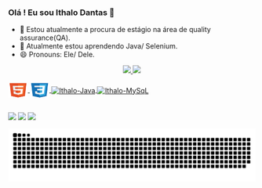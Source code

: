 ### Olá ! Eu sou Ithalo Dantas 👋

- 🔭  Estou atualmente a procura de estágio na área de quality assurance(QA).
- 🌱 Atualmente estou aprendendo Java/ Selenium.
- 😄 Pronouns: Ele/ Dele.

<div align="center">
  <a href="https://github.com/IthaloDantas">
  <img height="180em" src="https://github-readme-stats.vercel.app/api?username=IthaloDantas&show_icons=true&theme=merko&include_all_commits=true&count_private=true"/>
  <img height="180em" src="https://github-readme-stats.vercel.app/api/top-langs/?username=IthaloDantas&layout=compact&langs_count=7&theme=merko"/>
</div>
  
  <div style="display: inline_block"><br>
  <img align="center" alt="Ithalo-HTML" height="30" width="40" src="https://raw.githubusercontent.com/devicons/devicon/master/icons/html5/html5-original.svg">
  <img align="center" alt="Ithalo-CSS" height="30" width="40" src="https://raw.githubusercontent.com/devicons/devicon/master/icons/css3/css3-original.svg">
  <img align="center" alt="Ithalo-Java" height="40" width="40" src="https://cdn.jsdelivr.net/gh/devicons/devicon/icons/java/java-original-wordmark.svg">
  <img align="center" alt="Ithalo-MySqL" height="40" width="40" src="https://cdn.jsdelivr.net/gh/devicons/devicon/icons/mysql/mysql-original-wordmark.svg">
</div>
  
  ##
 
<div> 
  <a href="https://instagram.com/ithalo.d" target="_blank"><img src="https://img.shields.io/badge/-Instagram-%23E4405F?style=for-the-badge&logo=instagram&logoColor=white" target="_blank"></a>
  <a href = "mailto:ithalodantas@hotmail.com"><img src="https://img.shields.io/badge/-Gmail-%23333?style=for-the-badge&logo=gmail&logoColor=white" target="_blank"></a>
  <a href="https://www.linkedin.com/in/ithalo-dantas-22b92b18a" target="_blank"><img src="https://img.shields.io/badge/-LinkedIn-%230077B5?style=for-the-badge&logo=linkedin&logoColor=white" target="_blank"></a> 
</div>
  
  ![Snake animation](https://github.com/IthaloDantas/IthaloDantas/blob/output/github-contribution-grid-snake.svg)
